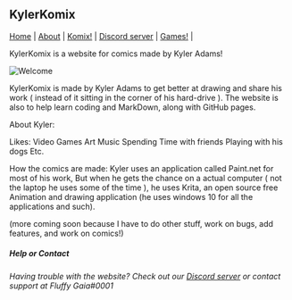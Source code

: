 ## KylerKomix

[Home](https://xiaobao13.github.io/KylerKomix) | [About](https://xiaobao13.github.io/KylerKomix/About) | [Komix!](https://xiaobao13.github.io/KylerKomix/Komix) | [Discord server](https://discord.gg/mgbny6Ebg4) | [Games!](https://xiaobao13.github.io/KylerKomix/Games) |

   KylerKomix is a website for comics made by Kyler Adams!
   
   ![Welcome](/KylerKomix/welcome1.png)
  
KylerKomix is made by Kyler Adams to get better at drawing and share his work ( instead of it sitting in the corner of his hard-drive ).
The website is also to help learn coding and MarkDown, along with GitHub pages.

About Kyler:

   Likes:
         Video Games
         Art
         Music
         Spending Time with friends
         Playing with his dogs
         Etc.
         
   
   How the comics are made:
                           Kyler uses an application called Paint.net for most of his work, But when he gets the chance on a actual computer ( not the laptop he uses some of the time ),
                           he uses Krita, an open source free Animation and drawing application (he uses windows 10 for all the applications and such).
                           
   
   (more coming soon because I have to do other stuff, work on bugs, add features, and work on comics!)
         
         

##### Help or Contact

###### Having trouble with the website? Check out our [Discord server](https://discord.gg/hG2XdDethJ) or contact support at Fluffy Gaia#0001
